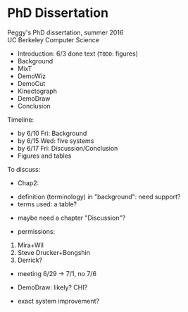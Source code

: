 # PhD Dissertation
Peggy's PhD dissertation, summer 2016<br />
UC Berkeley Computer Science

* Introduction: 6/3 done text (`TODO`: figures)
* Background
* MixT
* DemoWiz
* DemoCut
* Kinectograph
* DemoDraw
* Conclusion

Timeline:
* by 6/10 Fri: Background
* by 6/15 Wed: five systems
* by 6/17 Fri: Discussion/Conclusion
* Figures and tables

To discuss:
* Chap2:
- definition (terminology) in "background": need support?
- terms used: a table?
* maybe need a chapter "Discussion"?

* permissions:
1) Mira+Wil
2) Steve Drucker+Bongshin
3) Derrick?

* meeting 6/29 -> 7/1, no 7/6

* DemoDraw: likely? CHI?
- exact system improvement?

